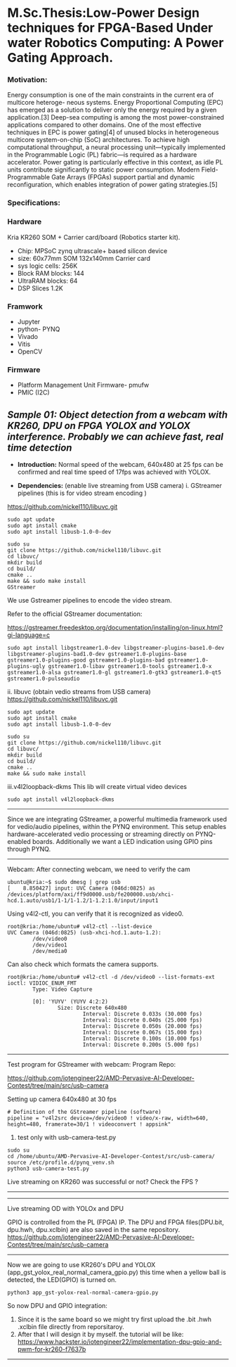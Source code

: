 # M.Sc.Thesis:Low-Power Design techniques for FPGA-Based Under water Robotics Computing: A Power Gating Approach.

### Motivation:
Energy consumption is one of the main constraints in the current era of multicore heteroge-
neous systems. Energy Proportional Computing (EPC) has emerged as a solution to deliver
only the energy required by a given application.[3] Deep-sea computing is among the most
power-constrained applications compared to other domains. One of the most effective techniques
in EPC is power gating[4] of unused blocks in heterogeneous multicore system-on-chip (SoC)
architectures. To achieve high computational throughput, a neural processing unit—typically
implemented in the Programmable Logic (PL) fabric—is required as a hardware accelerator.
Power gating is particularly effective in this context, as idle PL units contribute significantly to
static power consumption. Modern Field-Programmable Gate Arrays (FPGAs) support partial
and dynamic reconfiguration, which enables integration of power gating strategies.[5]


### Specifications:

### Hardware
Kria KR260 SOM + Carrier card/board (Robotics starter kit).
* Chip: MPSoC zynq ultrascale+ based silicon device
* size: 60x77mm SOM 132x140mm Carrier card
* sys logic cells: 256K
* Block RAM blocks: 144
* UltraRAM blocks: 64
* DSP Slices 1.2K

### Framwork
* Jupyter
* python- PYNQ
* Vivado
* Vitis
* OpenCV

### Firmware
* Platform Management Unit Firmware- pmufw
* PMIC (I2C)

## *Sample 01: Object detection from a webcam with KR260, DPU on FPGA YOLOX and YOLOX interference. Probably we can achieve fast, real time detection*


* **Introduction:**
Normal speed of the webcam, 640x480 at 25 fps can be confirmed and real time speed of 17fps was achieved with YOLOX. 

* **Dependencies:**
 (enable live streaming from USB camera)
i.  GStreamer pipelines 
(this is for video stream encoding )

https://github.com/nickel110/libuvc.git

```
sudo apt update
sudo apt install cmake
sudo apt install libusb-1.0-0-dev

sudo su
git clone https://github.com/nickel110/libuvc.git
cd libuvc/
mkdir build
cd build/
cmake ..
make && sudo make install
GStreamer
```

We use Gstreamer pipelines to encode the video stream.

Refer to the official GStreamer documentation:

https://gstreamer.freedesktop.org/documentation/installing/on-linux.html?gi-language=c
```
sudo apt install libgstreamer1.0-dev libgstreamer-plugins-base1.0-dev libgstreamer-plugins-bad1.0-dev gstreamer1.0-plugins-base gstreamer1.0-plugins-good gstreamer1.0-plugins-bad gstreamer1.0-plugins-ugly gstreamer1.0-libav gstreamer1.0-tools gstreamer1.0-x gstreamer1.0-alsa gstreamer1.0-gl gstreamer1.0-gtk3 gstreamer1.0-qt5 gstreamer1.0-pulseaudio
```

ii. libuvc (obtain vedio streams from USB camera)
    https://github.com/nickel110/libuvc.git
```
sudo apt update
sudo apt install cmake
sudo apt install libusb-1.0-0-dev

sudo su
git clone https://github.com/nickel110/libuvc.git
cd libuvc/
mkdir build
cd build/
cmake ..
make && sudo make install
```

iii.v4l2loopback-dkms
This lib will create virtual video devices
```
sudo apt install v4l2loopback-dkms
```

*********************
Since we are integrating GStreamer, a powerful multimedia framework used for vedio/audio pipelines, within the PYNQ environment. This setup enables hardware-accelerated vedio processing or streaming directly on PYNQ-enabled boards. Additionally we want a LED indication using GPIO pins through PYNQ.
**********************

Webcam: After connecting webcam, we need to verify the cam
```
ubuntu@kria:~$ sudo dmesg | grep usb
[    8.850427] input: UVC Camera (046d:0825) as /devices/platform/axi/ff9d0000.usb/fe200000.usb/xhci-hcd.1.auto/usb1/1-1/1-1.2/1-1.2:1.0/input/input1
```
Using v4l2-ctl, you can verify that it is recognized as video0.
```
root@kria:/home/ubuntu# v4l2-ctl --list-device
UVC Camera (046d:0825) (usb-xhci-hcd.1.auto-1.2):
        /dev/video0
        /dev/video1
        /dev/media0
```
Can also check which formats the camera supports.
```
root@kria:/home/ubuntu# v4l2-ctl -d /dev/video0 --list-formats-ext
ioctl: VIDIOC_ENUM_FMT
        Type: Video Capture

        [0]: 'YUYV' (YUYV 4:2:2)
                Size: Discrete 640x480
                        Interval: Discrete 0.033s (30.000 fps)
                        Interval: Discrete 0.040s (25.000 fps)
                        Interval: Discrete 0.050s (20.000 fps)
                        Interval: Discrete 0.067s (15.000 fps)
                        Interval: Discrete 0.100s (10.000 fps)
                        Interval: Discrete 0.200s (5.000 fps)
```
**********************
Test program for GStreamer with webcam:
Program Repo:

https://github.com/iotengineer22/AMD-Pervasive-AI-Developer-Contest/tree/main/src/usb-camera

Setting up camera 640x480 at 30 fps
```
# Definition of the GStreamer pipeline (software)
pipeline = "v4l2src device=/dev/video0 ! video/x-raw, width=640, height=480, framerate=30/1 ! videoconvert ! appsink"
```
1. test only with usb-camera-test.py
```
sudo su
cd /home/ubuntu/AMD-Pervasive-AI-Developer-Contest/src/usb-camera/
source /etc/profile.d/pynq_venv.sh
python3 usb-camera-test.py
```
Live streaming on KR260 was successful or not?
Check the FPS ?
*********************


********************
Live streaming OD with YOLOx and DPU


GPIO is controlled from the PL (FPGA) IP.
The DPU and FPGA files(DPU.bit, dpu.hwh, dpu.xclbin) are also saved in the same repository.
https://github.com/iotengineer22/AMD-Pervasive-AI-Developer-Contest/tree/main/src/usb-camera

****************************

Now we are going to use KR260's DPU and YOLOX (app_gst_yolox_real_normal_camera_gpio.py)
this time when a yellow ball is detected, the LED(GPIO) is turned on.
```
python3 app_gst-yolox-real-normal-camera-gpio.py
```

So now DPU and GPIO integration:
1. Since it is the same board so we might try first upload the .bit .hwh .xclbin file directly from reporsitaroy.
2. After that I will design it by myself.
the tutorial will be like: https://www.hackster.io/iotengineer22/implementation-dpu-gpio-and-pwm-for-kr260-f7637b

*****************************
